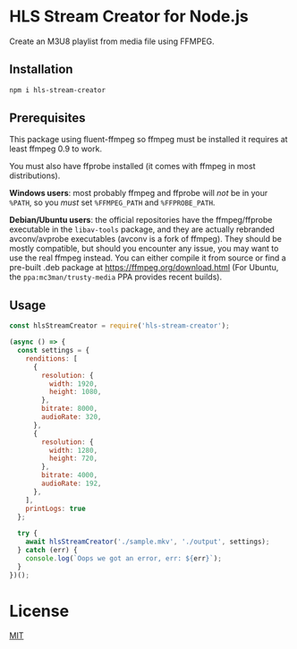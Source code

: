 # HLS Stream Creator for Node.js

Create an M3U8 playlist from media file using FFMPEG.

## Installation

```sh
npm i hls-stream-creator
```

## Prerequisites

This package using fluent-ffmpeg so ffmpeg must be installed it requires at least ffmpeg 0.9 to work.

You must also have ffprobe installed (it comes with ffmpeg in most distributions).

**Windows users**: most probably ffmpeg and ffprobe will _not_ be in your `%PATH`, so you _must_ set `%FFMPEG_PATH` and `%FFPROBE_PATH`.

**Debian/Ubuntu users**: the official repositories have the ffmpeg/ffprobe executable in the `libav-tools` package, and they are actually rebranded avconv/avprobe executables (avconv is a fork of ffmpeg).  They should be mostly compatible, but should you encounter any issue, you may want to use the real ffmpeg instead.  You can either compile it from source or find a pre-built .deb package at https://ffmpeg.org/download.html (For Ubuntu, the `ppa:mc3man/trusty-media` PPA provides recent builds).

## Usage

```js
const hlsStreamCreator = require('hls-stream-creator');

(async () => {
  const settings = {
    renditions: [
      {
        resolution: {
          width: 1920,
          height: 1080,
        },
        bitrate: 8000,
        audioRate: 320,
      },
      {
        resolution: {
          width: 1280,
          height: 720,
        },
        bitrate: 4000,
        audioRate: 192,
      },
    ],
    printLogs: true
  };
  
  try {
    await hlsStreamCreator('./sample.mkv', './output', settings);
  } catch (err) {
    console.log(`Oops we got an error, err: ${err}`);
  }
})();
```

# License

[MIT](LICENSE)
